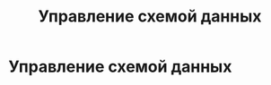 ﻿---
layout: default
title: Управление схемой данных
nav_order: 2
parent: Работа с системой
has_children: true
---

Управление схемой данных
========================